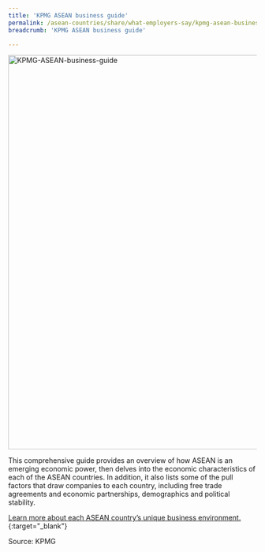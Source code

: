 ```yaml
---
title: 'KPMG ASEAN business guide'
permalink: /asean-countries/share/what-employers-say/kpmg-asean-business-guide/
breadcrumb: 'KPMG ASEAN business guide'

---
```



<img src="\images\asean-employers\KPMG-ASEAN-business-guide.jpg" alt="KPMG-ASEAN-business-guide" style="width:800px;" />

This comprehensive guide provides an overview of how ASEAN is an emerging economic power, then delves into the economic characteristics of each of the ASEAN countries. In addition, it also lists some of the pull factors that draw companies to each country, including free trade agreements and economic partnerships, demographics and political stability.

[Learn more about each ASEAN country’s unique business environment.](https://assets.kpmg/content/dam/kpmg/sg/pdf/2018/07/ASEAN-Business-Guide-COMPLETE.pdf){:target="_blank"}

Source: KPMG

